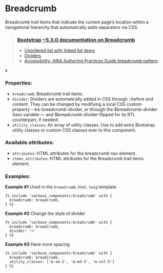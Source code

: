 # Breadcrumb

Breadcrumb trail items that indicate the current page’s location within a navigational hierarchy that automatically adds separators via CSS.

> ### [Bootstrap ~5.3.0 documentation on Breadcrumb](https://getbootstrap.com/docs/5.3/components/breadcrumb)
> * [Unordered list with linked list items](https://getbootstrap.com/docs/5.3/components/breadcrumb/#example)
> * [Dividers](https://getbootstrap.com/docs/5.3/components/breadcrumb/#dividers)
> * [Accessibility: ARIA Authoring Practices Guide breadcrumb pattern](https://www.w3.org/WAI/ARIA/apg/patterns/breadcrumb/)

s
### Properties:
* `breadcrumb`: Breadcrumb trail items.
* `divider`: Dividers are automatically added in CSS through ::before and content. They can be changed by modifying a local CSS custom property --bs-breadcrumb-divider, or through the $breadcrumb-divider Sass variable — and $breadcrumb-divider-flipped for its RTL counterpart, if needed. 
* `utility_classes`: An array of utility classes. Use to add extra Bootstrap utility classes or custom CSS classes over to this component.

### Available attributes:
* `attributes`: HTML attributes for the breadcrumb nav element.
* `items_attributes`: HTML attributes for the Breadcrumb trail items element.

### Examples:

**Example #1** Used in the `breadcrumb.html.twig` template
```
{% include 'varbase_components:breadcrumb' with {
  breadcrumb: breadcrumb,
} %}
```

**Example #2** Change the style of divider
```
{% include 'varbase_components:breadcrumb' with {
  breadcrumb: breadcrumb,
  divider: '>'
} %}
```

**Example #3** Have more spacing
```
{% include 'varbase_components:breadcrumb' with {
  breadcrumb: breadcrumb,
  utility_classes: ['m-sm-2', 'm-md-3', 'm-xxl-5']
} %}
```